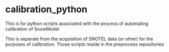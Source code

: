 # calibration_python
This is for python scripts associated with the process of automating calibration of SnowModel

This is separate from the acquisition of SNOTEL data (or other) for the purposes of calibration. Those scripts reside in the preprocess repositories

